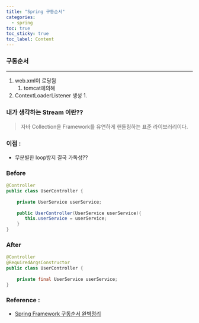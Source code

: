 ```yaml
---
title: "Spring 구동순서"
categories: 
  - spring 
toc: true
toc_sticky: true
toc_label: Content 
---
```




### 구동순서
----
1. web.xml이 로딩됨
   1. tomcat에의해 
2. ContextLoaderListener 생성
   1. 
### 내가 생각하는 Stream 이란?? 
> 자바 Collection을 Framework를 유연하게 핸들링하는 표준 라이브러리이다. 


### 이점 : 
- 무분별한 loop방지 결국 가독성??
### Before
```java
@Controller
public class UserController {
    
    private UserService userService;
    
    public UserController(UserService userService){
       this.userService = userService; 
    }
}
```

### After

```java
@Controller
@RequiredArgsConstructor
public class UserController {
    
    private final UserService userService;
}
```


### Reference :
- [Spring Framework 구동순서 완벽정리](https://yoo-hyeok.tistory.com/139)



